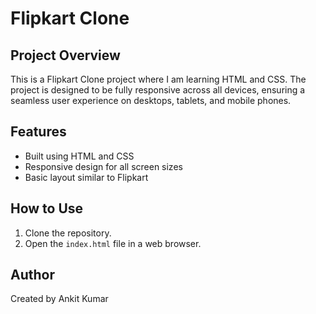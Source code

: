# Flipkart Clone

## Project Overview
This is a Flipkart Clone project where I am learning HTML and CSS. The project is designed to be fully responsive across all devices, ensuring a seamless user experience on desktops, tablets, and mobile phones.

## Features
- Built using HTML and CSS
- Responsive design for all screen sizes
- Basic layout similar to Flipkart

## How to Use
1. Clone the repository.
2. Open the `index.html` file in a web browser.


## Author
Created by Ankit Kumar

